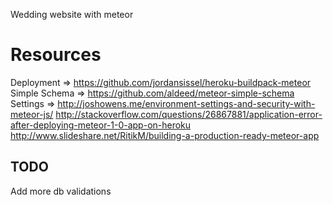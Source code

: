 Wedding website with meteor

# Resources
Deployment => https://github.com/jordansissel/heroku-buildpack-meteor
Simple Schema => https://github.com/aldeed/meteor-simple-schema
Settings => http://joshowens.me/environment-settings-and-security-with-meteor-js/
http://stackoverflow.com/questions/26867881/application-error-after-deploying-meteor-1-0-app-on-heroku
http://www.slideshare.net/RitikM/building-a-production-ready-meteor-app

## TODO
Add more db validations


